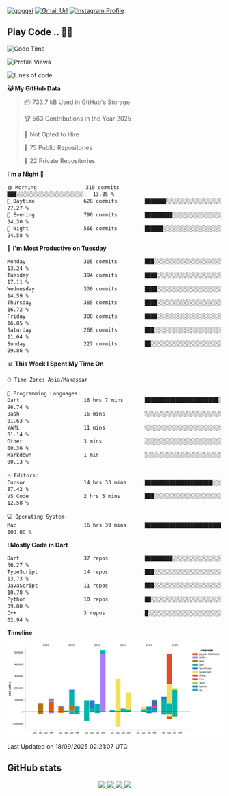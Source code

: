 [![goggxi](https://img.shields.io/badge/Portofolio-Goggxi-orange)](https://goggxi.github.io)
[![Gmail Url](https://img.shields.io/twitter/url?label=Goggxi@gmail.com&logo=gmail&style=social&url=http%3A%2F%2Fmailto%3Acontact.Goggxi@gmail.com)](mailto:Goggxi@gmail.com) [![Instagram Profile](https://img.shields.io/twitter/url?label=moh_rifkan&logo=instagram&style=social&url=https://www.instagram.com/moh_rifkan/)](https://www.instagram.com/moh_rifkan/)

## Play Code .. 💬🚀

<!-- [![Moh Rifkan GitHub stats](https://github-readme-stats.vercel.app/api?username=goggxi&count_private=true&show_icons=true&theme=dracula&custom_title=Goggxi%20Statistic%20🚀)](https://github.com/goggxi/goggxi)

[![Top Langs](https://github-readme-stats.vercel.app/api/top-langs/?username=goggxi&langs_count=8&layout=compact&show_icons=true&theme=dracula)](https://github.com/goggxi/goggxi) -->

<!--START_SECTION:waka-->
![Code Time](http://img.shields.io/badge/Code%20Time-4%2C530%20hrs%2045%20mins-blue)

![Profile Views](http://img.shields.io/badge/Profile%20Views-0-blue)

![Lines of code](https://img.shields.io/badge/From%20Hello%20World%20I%27ve%20Written-2.7%20million%20lines%20of%20code-blue)

**🐱 My GitHub Data** 

> 📦 733.7 kB Used in GitHub's Storage 
 > 
> 🏆 563 Contributions in the Year 2025
 > 
> 🚫 Not Opted to Hire
 > 
> 📜 75 Public Repositories 
 > 
> 🔑 22 Private Repositories 
 > 
**I'm a Night 🦉** 

```text
🌞 Morning                319 commits         ███░░░░░░░░░░░░░░░░░░░░░░   13.85 % 
🌆 Daytime                628 commits         ███████░░░░░░░░░░░░░░░░░░   27.27 % 
🌃 Evening                790 commits         █████████░░░░░░░░░░░░░░░░   34.30 % 
🌙 Night                  566 commits         ██████░░░░░░░░░░░░░░░░░░░   24.58 % 
```
📅 **I'm Most Productive on Tuesday** 

```text
Monday                   305 commits         ███░░░░░░░░░░░░░░░░░░░░░░   13.24 % 
Tuesday                  394 commits         ████░░░░░░░░░░░░░░░░░░░░░   17.11 % 
Wednesday                336 commits         ████░░░░░░░░░░░░░░░░░░░░░   14.59 % 
Thursday                 385 commits         ████░░░░░░░░░░░░░░░░░░░░░   16.72 % 
Friday                   388 commits         ████░░░░░░░░░░░░░░░░░░░░░   16.85 % 
Saturday                 268 commits         ███░░░░░░░░░░░░░░░░░░░░░░   11.64 % 
Sunday                   227 commits         ██░░░░░░░░░░░░░░░░░░░░░░░   09.86 % 
```


📊 **This Week I Spent My Time On** 

```text
🕑︎ Time Zone: Asia/Makassar

💬 Programming Languages: 
Dart                     16 hrs 7 mins       ████████████████████████░   96.74 % 
Bash                     16 mins             ░░░░░░░░░░░░░░░░░░░░░░░░░   01.63 % 
YAML                     11 mins             ░░░░░░░░░░░░░░░░░░░░░░░░░   01.14 % 
Other                    3 mins              ░░░░░░░░░░░░░░░░░░░░░░░░░   00.36 % 
Markdown                 1 min               ░░░░░░░░░░░░░░░░░░░░░░░░░   00.13 % 

🔥 Editors: 
Cursor                   14 hrs 33 mins      ██████████████████████░░░   87.42 % 
VS Code                  2 hrs 5 mins        ███░░░░░░░░░░░░░░░░░░░░░░   12.58 % 

💻 Operating System: 
Mac                      16 hrs 39 mins      █████████████████████████   100.00 % 
```

**I Mostly Code in Dart** 

```text
Dart                     37 repos            █████████░░░░░░░░░░░░░░░░   36.27 % 
TypeScript               14 repos            ███░░░░░░░░░░░░░░░░░░░░░░   13.73 % 
JavaScript               11 repos            ███░░░░░░░░░░░░░░░░░░░░░░   10.78 % 
Python                   10 repos            ██░░░░░░░░░░░░░░░░░░░░░░░   09.80 % 
C++                      3 repos             █░░░░░░░░░░░░░░░░░░░░░░░░   02.94 % 
```



**Timeline**

![Lines of Code chart](https://raw.githubusercontent.com/Goggxi/Goggxi/main/assets/bar_graph.png)


 Last Updated on 18/09/2025 02:21:07 UTC
<!--END_SECTION:waka-->

## GitHub stats

<p align="center">
  <a href="https://github.com/goggxi">
    <img src="http://github-profile-summary-cards.vercel.app/api/cards/profile-details?username=goggxi&theme=transparent" />
  </a>
  <a href="https://github.com/goggxi">
    <img src="https://github-readme-streak-stats.herokuapp.com/?user=goggxi&hide_border=true&card_width=338&theme=transparent" />
  </a>
  <a href="https://github.com/goggxi">
    <img src="http://github-profile-summary-cards.vercel.app/api/cards/stats?username=goggxi&theme=transparent" />
  </a>
  <a href="https://github.com/goggxi">
    <img src="https://github-readme-stats.vercel.app/api/top-langs/?username=goggxi&langs_count=10&exclude_repo=&hide=c,makefile,html,css,sass,nix,nunjucks,tsql,dockerfile,shell&card_width=699&hide_border=true&theme=transparent" />
  </a>
  <!-- <br/>
  <a href="https://github.com/goggxi">
    <img src="https://komarev.com/ghpvc/?username=goggxi&color=blue&style=flat" />
  </a> -->
</p>
